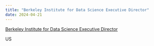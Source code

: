 ```yaml
---
title: "Berkeley Institute for Data Science Executive Director"
date: 2024-04-21
---
```


[Berkeley Institute for Data Science Executive Director](https://bids.berkeley.edu/news/bids-hiring-executive-director-join-us)

US 
